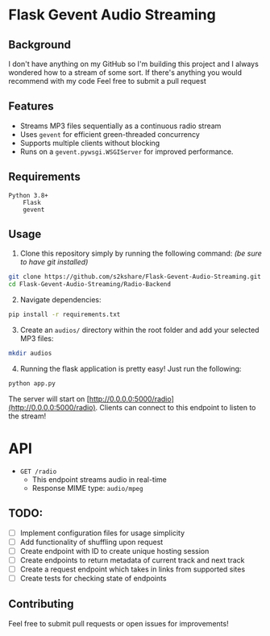 # Flask Gevent Audio Streaming

## Background

I don't have anything on my GitHub so I'm building this project and I always wondered how to a stream of some sort.
If there's anything you would recommend with my code Feel free to submit a pull request

## Features

- Streams MP3 files sequentially as a continuous radio stream
- Uses `gevent` for efficient green-threaded concurrency
- Supports multiple clients without blocking
- Runs on a `gevent.pywsgi.WSGIServer` for improved performance.

## Requirements

```
Python 3.8+
    Flask
    gevent
```

## Usage

1. Clone this repository simply by running the following command: <i>(be sure to have git installed)</i>

```sh
git clone https://github.com/s2kshare/Flask-Gevent-Audio-Streaming.git
cd Flask-Gevent-Audio-Streaming/Radio-Backend
```

2. Navigate dependencies:

```sh
pip install -r requirements.txt
```

3. Create an `audios/` directory within the root folder and add your selected MP3 files:

```sh
mkdir audios
```

4. Running the flask application is pretty easy! Just run the following:

```sh
python app.py
```

The server will start on [http://0.0.0.0:5000/radio](http://0.0.0.0:5000/radio). Clients can connect to this endpoint to listen to the stream!

# API

- `GET /radio`
  - This endpoint streams audio in real-time
  - Response MIME type: `audio/mpeg`

## TODO:

- [ ] Implement configuration files for usage simplicity
- [ ] Add functionality of shuffling upon request
- [ ] Create endpoint with ID to create unique hosting session
- [ ] Create endpoints to return metadata of current track and next track
- [ ] Create a request endpoint which takes in links from supported sites
- [ ] Create tests for checking state of endpoints

## Contributing

Feel free to submit pull requests or open issues for improvements!
